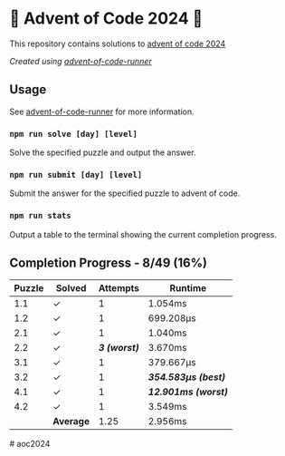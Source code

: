 # :santa: Advent of Code 2024 :christmas_tree:

This repository contains solutions to [advent of code 2024](https://adventofcode.com/2024) 

_Created using [advent-of-code-runner](https://github.com/beakerandjake/advent-of-code-runner)_

## Usage
See [advent-of-code-runner](https://github.com/beakerandjake/advent-of-code-runner) for more information.

### `npm run solve [day] [level]`
Solve the specified puzzle and output the answer.

### `npm run submit [day] [level]`
Submit the answer for the specified puzzle to advent of code.

### `npm run stats`
Output a table to the terminal showing the current completion progress.

<!--Please do not delete the following comments, they are required to save your stats to this file.-->
<!--START_AUTOGENERATED_COMPLETION_PROGRESS_SECTION-->
## Completion Progress - 8/49 (16%)

| Puzzle | Solved | Attempts | Runtime |
| --- | --- | --- | --- |
| 1.1 | ✓ | 1 | 1.054ms |
| 1.2 | ✓ | 1 | 699.208μs |
| 2.1 | ✓ | 1 | 1.040ms |
| 2.2 | ✓ | ***3 (worst)*** | 3.670ms |
| 3.1 | ✓ | 1 | 379.667μs |
| 3.2 | ✓ | 1 | ***354.583μs (best)*** |
| 4.1 | ✓ | 1 | ***12.901ms (worst)*** |
| 4.2 | ✓ | 1 | 3.549ms |
|  | **Average** | 1.25 | 2.956ms |
<!--END_AUTOGENERATED_COMPLETION_PROGRESS_SECTION--># aoc2024
